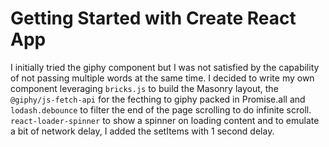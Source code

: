 # Getting Started with Create React App

I initially tried the giphy component but I was not satisfied by the capability of not passing multiple words at the same time.
I decided to write my own component leveraging `bricks.js` to build the Masonry layout, the `@giphy/js-fetch-api` for the fecthing to giphy packed in Promise.all and `lodash.debounce` to filter the end of the page scrolling to do infinite scroll.
`react-loader-spinner` to show a spinner on loading content and to emulate a bit of network delay, I added the setItems with 1 second delay.

